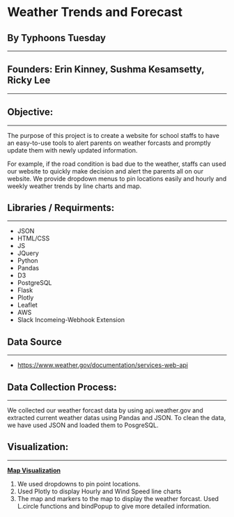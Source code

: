 # Weather Trends and Forecast




## By Typhoons Tuesday
---


## **Founders:** Erin Kinney, Sushma Kesamsetty, Ricky Lee
---




## **Objective**:
---


The purpose of this project is to create a website for school staffs to have an easy-to-use tools to alert parents on weather forcasts and promptly update them with newly updated information. 

For example, if the road condition is bad due to the weather, staffs can used our website to quickly make decision and alert the parents all on our website. We provide dropdown menus to pin locations easily and hourly and weekly weather trends by line charts and map. 

## **Libraries / Requirments:**
---

- JSON
- HTML/CSS
- JS
- JQuery
- Python
- Pandas
- D3
- PostgreSQL
- Flask
- Plotly
- Leaflet
- AWS
- Slack Incomeing-Webhook Extension

## Data Source 
---

- https://www.weather.gov/documentation/services-web-api

## Data Collection Process:
---


We collected our weather forcast data by using api.weather.gov and extracted current weather datas using Pandas and JSON. To clean the data, we have used JSON and loaded them to PosgreSQL. 

## Visualization:
---
[**Map Visualization**](https://github.com/skesamsetty/weather-trends/blob/main/images/SiteMockup.png)

1. We used dropdowns to pin point locations.
2. Used Plotly to display Hourly and Wind Speed line charts
3. The map and markers to the map to display the weather forcast. Used L.circle functions and bindPopup to give more detailed information. 










